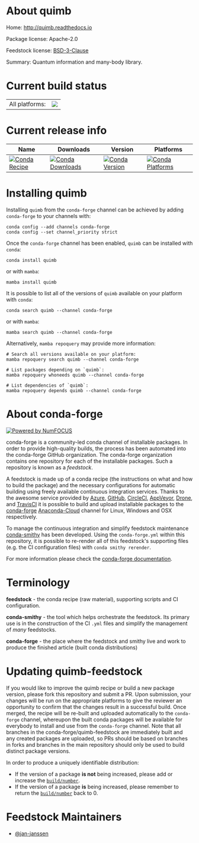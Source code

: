 About quimb
===========

Home: http://quimb.readthedocs.io

Package license: Apache-2.0

Feedstock license: [BSD-3-Clause](https://github.com/conda-forge/quimb-feedstock/blob/main/LICENSE.txt)

Summary: Quantum information and many-body library.

Current build status
====================


<table><tr><td>All platforms:</td>
    <td>
      <a href="https://dev.azure.com/conda-forge/feedstock-builds/_build/latest?definitionId=16465&branchName=main">
        <img src="https://dev.azure.com/conda-forge/feedstock-builds/_apis/build/status/quimb-feedstock?branchName=main">
      </a>
    </td>
  </tr>
</table>

Current release info
====================

| Name | Downloads | Version | Platforms |
| --- | --- | --- | --- |
| [![Conda Recipe](https://img.shields.io/badge/recipe-quimb-green.svg)](https://anaconda.org/conda-forge/quimb) | [![Conda Downloads](https://img.shields.io/conda/dn/conda-forge/quimb.svg)](https://anaconda.org/conda-forge/quimb) | [![Conda Version](https://img.shields.io/conda/vn/conda-forge/quimb.svg)](https://anaconda.org/conda-forge/quimb) | [![Conda Platforms](https://img.shields.io/conda/pn/conda-forge/quimb.svg)](https://anaconda.org/conda-forge/quimb) |

Installing quimb
================

Installing `quimb` from the `conda-forge` channel can be achieved by adding `conda-forge` to your channels with:

```
conda config --add channels conda-forge
conda config --set channel_priority strict
```

Once the `conda-forge` channel has been enabled, `quimb` can be installed with `conda`:

```
conda install quimb
```

or with `mamba`:

```
mamba install quimb
```

It is possible to list all of the versions of `quimb` available on your platform with `conda`:

```
conda search quimb --channel conda-forge
```

or with `mamba`:

```
mamba search quimb --channel conda-forge
```

Alternatively, `mamba repoquery` may provide more information:

```
# Search all versions available on your platform:
mamba repoquery search quimb --channel conda-forge

# List packages depending on `quimb`:
mamba repoquery whoneeds quimb --channel conda-forge

# List dependencies of `quimb`:
mamba repoquery depends quimb --channel conda-forge
```


About conda-forge
=================

[![Powered by
NumFOCUS](https://img.shields.io/badge/powered%20by-NumFOCUS-orange.svg?style=flat&colorA=E1523D&colorB=007D8A)](https://numfocus.org)

conda-forge is a community-led conda channel of installable packages.
In order to provide high-quality builds, the process has been automated into the
conda-forge GitHub organization. The conda-forge organization contains one repository
for each of the installable packages. Such a repository is known as a *feedstock*.

A feedstock is made up of a conda recipe (the instructions on what and how to build
the package) and the necessary configurations for automatic building using freely
available continuous integration services. Thanks to the awesome service provided by
[Azure](https://azure.microsoft.com/en-us/services/devops/), [GitHub](https://github.com/),
[CircleCI](https://circleci.com/), [AppVeyor](https://www.appveyor.com/),
[Drone](https://cloud.drone.io/welcome), and [TravisCI](https://travis-ci.com/)
it is possible to build and upload installable packages to the
[conda-forge](https://anaconda.org/conda-forge) [Anaconda-Cloud](https://anaconda.org/)
channel for Linux, Windows and OSX respectively.

To manage the continuous integration and simplify feedstock maintenance
[conda-smithy](https://github.com/conda-forge/conda-smithy) has been developed.
Using the ``conda-forge.yml`` within this repository, it is possible to re-render all of
this feedstock's supporting files (e.g. the CI configuration files) with ``conda smithy rerender``.

For more information please check the [conda-forge documentation](https://conda-forge.org/docs/).

Terminology
===========

**feedstock** - the conda recipe (raw material), supporting scripts and CI configuration.

**conda-smithy** - the tool which helps orchestrate the feedstock.
                   Its primary use is in the construction of the CI ``.yml`` files
                   and simplify the management of *many* feedstocks.

**conda-forge** - the place where the feedstock and smithy live and work to
                  produce the finished article (built conda distributions)


Updating quimb-feedstock
========================

If you would like to improve the quimb recipe or build a new
package version, please fork this repository and submit a PR. Upon submission,
your changes will be run on the appropriate platforms to give the reviewer an
opportunity to confirm that the changes result in a successful build. Once
merged, the recipe will be re-built and uploaded automatically to the
`conda-forge` channel, whereupon the built conda packages will be available for
everybody to install and use from the `conda-forge` channel.
Note that all branches in the conda-forge/quimb-feedstock are
immediately built and any created packages are uploaded, so PRs should be based
on branches in forks and branches in the main repository should only be used to
build distinct package versions.

In order to produce a uniquely identifiable distribution:
 * If the version of a package **is not** being increased, please add or increase
   the [``build/number``](https://docs.conda.io/projects/conda-build/en/latest/resources/define-metadata.html#build-number-and-string).
 * If the version of a package **is** being increased, please remember to return
   the [``build/number``](https://docs.conda.io/projects/conda-build/en/latest/resources/define-metadata.html#build-number-and-string)
   back to 0.

Feedstock Maintainers
=====================

* [@jan-janssen](https://github.com/jan-janssen/)

